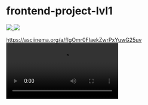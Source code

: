# frontend-project-lvl1

<a href="https://codeclimate.com/github/codeclimate/codeclimate/maintainability">
  <img src="https://api.codeclimate.com/v1/badges/a99a88d28ad37a79dbf6/maintainability" />
</a>

<a href="https://github.com/olegkuzmenko/frontend-project-lvl1/workflows/actions">
  <img src="https://github.com/olegkuzmenko/frontend-project-lvl1/workflows/StartLint/badge.svg" />
</a>

https://asciinema.org/a/fIgOmr0FIaekZwrPxYuwG25uv
<a href="https://asciinema.org/a/fIgOmr0FIaekZwrPxYuwG25uv">
  <video src="https://asciinema.org/a/fIgOmr0FIaekZwrPxYuwG25uv" alt="https://asciinema.org/a/fIgOmr0FIaekZwrPxYuwG25uv">
  </video>
</a>

